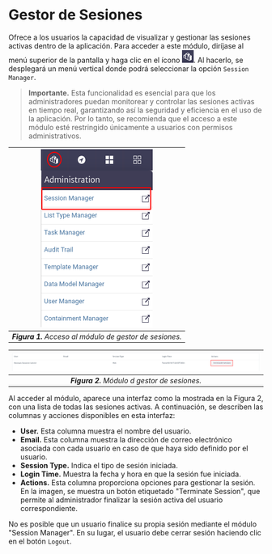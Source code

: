 # Gestor de Sesiones

Ofrece a los usuarios la capacidad de visualizar y gestionar las sesiones activas dentro de la aplicación. Para acceder a este módulo, diríjase al menú superior de la pantalla y haga clic en el ícono ![administration_icon](images/icons/administration_icon.png). Al hacerlo, se desplegará un menú vertical donde podrá seleccionar la opción `Session Manager`.

> **Importante.** Esta funcionalidad es esencial para que los administradores puedan monitorear y controlar las sesiones activas en tiempo real, garantizando así la seguridad y eficiencia en el uso de la aplicación. Por lo tanto, se recomienda que el acceso a este módulo esté restringido únicamente a usuarios con permisos administrativos.

| ![access_session_manager](images/access_sessman.png) |
| :--: |
| ***Figura 1.** Acceso al módulo de gestor de sesiones.* |

| ![access_session_manager](images/sessman_module.png) |
| :--: |
| ***Figura 2.** Módulo d gestor de sesiones.* |

Al acceder al módulo, aparece una interfaz como la mostrada en la Figura 2, con una lista de todas las sesiones activas. A continuación, se describen las columnas y acciones disponibles en esta interfaz:

* **User.** Esta columna muestra el nombre del usuario.
* **Email.** Esta columna muestra la dirección de correo electrónico asociada con cada usuario en caso de que haya sido definido por el usuario.
* **Session Type.** Indica el tipo de sesión iniciada.
* **Login Time.** Muestra la fecha y hora en que la sesión fue iniciada.
* **Actions.** Esta columna proporciona opciones para gestionar la sesión. En la imagen, se muestra un botón etiquetado "Terminate Session", que permite al administrador finalizar la sesión activa del usuario correspondiente.

No es posible que un usuario finalice su propia sesión mediante el módulo "Session Manager". En su lugar, el usuario debe cerrar sesión haciendo clic en el botón `Logout`.